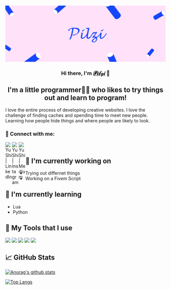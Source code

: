 <p align="center">
  <a href="https://youtu.be/xvFZjo5PgG0?si=svtVR2kwfLiG4vVG" target="_blank" rel="noreferrer"><img src="https://github.com/pilzithegoat/pilzithegoat/blob/main/Rosa%20und%20Blau%20Rad%20Tumblr%20Banner.png" alt="my banner"></a>
</p>

<h3 align="center">
Hi there, I'm <a href="https://youtu.be/xvFZjo5PgG0?si=svtVR2kwfLiG4vVG" target="_blank" rel="noreferrer">𝓟𝓲𝓵𝔃𝓲</a> 👋
</h3>

<h2 align="center">
I'm a little programmer👨‍💻 who likes to try things out and learn to program!
</h2> 

I love the entire process of developing creative websites. I love the challenge of finding caches and spending time to meet new people. Learning how people hide things and where people are likely to look.

### 🤝 Connect with me:

<a href="https://youtu.be/xvFZjo5PgG0?si=svtVR2kwfLiG4vVG"><img align="left" src="https://raw.githubusercontent.com/yushi1007/yushi1007/main/images/linkedin.svg" alt="Yu Shi | LinkedIn" width="21px"/></a>
<a href="https://youtu.be/xvFZjo5PgG0?si=svtVR2kwfLiG4vVG"><img align="left" src="https://raw.githubusercontent.com/yushi1007/yushi1007/main/images/instagram.svg" alt="Yu Shi | Instagram" width="21px"/></a>
<a href="https://youtu.be/xvFZjo5PgG0?si=svtVR2kwfLiG4vVG/"><img align="left" src="https://raw.githubusercontent.com/yushi1007/yushi1007/main/images/medium.svg" alt="Yu Shi | Medium" width="21px"/></a>
</br>

## 🔭 I'm currently working on

- Trying out differnet things
- Working on a Fivem Script

## 🌱 I'm currently learning

- Lua
- Python  

## 🔨 My Tools that I use
![](https://img.shields.io/badge/Tools-NPM-informational?style=flat&logo=NPM&color=CB3837)
![](https://img.shields.io/badge/Tools-Heroku-informational?style=flat&logo=Heroku&color=430098)
![](https://img.shields.io/badge/Tools-Netlify-informational?style=flat&logo=netlify&color=00C7B7)
![](https://img.shields.io/badge/Tools-Git-informational?style=flat&logo=Git&color=F05032)
![](https://img.shields.io/badge/Tools-GitHub-informational?style=flat&logo=GitHub&color=181717)

## 📈 GitHub Stats 

[![Anurag's github stats](https://github-readme-stats.vercel.app/api?username=pilzithegoat)](https://github.com/pilzithegoat)

[![Top Langs](https://github-readme-stats.vercel.app/api/top-langs/?username=pilzithegoat&layout=compact)](https://github.com/pilzithegoat)